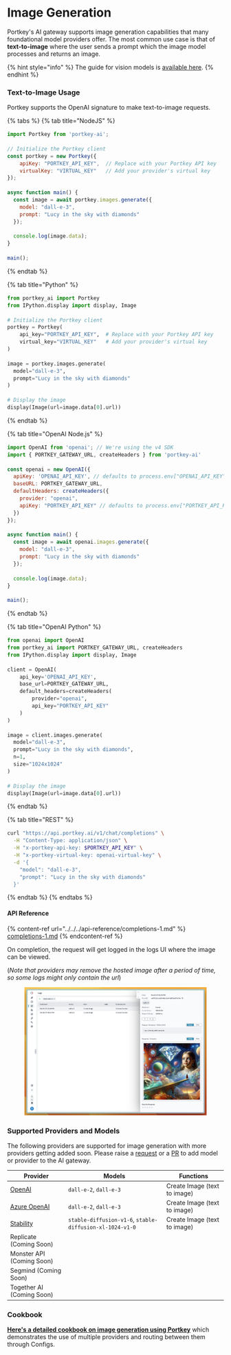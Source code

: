 # Image Generation

Portkey's AI gateway supports image generation capabilities that many foundational model providers offer. The most common use case is that of **text-to-image** where the user sends a prompt which the image model processes and returns an image.

{% hint style="info" %}
The guide for vision models is [available here](vision.md).
{% endhint %}

### Text-to-Image Usage

Portkey supports the OpenAI signature to make text-to-image requests.

{% tabs %}
{% tab title="NodeJS" %}
```javascript
import Portkey from 'portkey-ai';

// Initialize the Portkey client
const portkey = new Portkey({
    apiKey: "PORTKEY_API_KEY",  // Replace with your Portkey API key
    virtualKey: "VIRTUAL_KEY"   // Add your provider's virtual key
});

async function main() {
  const image = await portkey.images.generate({ 
    model: "dall-e-3", 
    prompt: "Lucy in the sky with diamonds" 
  });
  
  console.log(image.data);
}

main();
```
{% endtab %}

{% tab title="Python" %}
```python
from portkey_ai import Portkey
from IPython.display import display, Image

# Initialize the Portkey client
portkey = Portkey(
    api_key="PORTKEY_API_KEY",  # Replace with your Portkey API key
    virtual_key="VIRTUAL_KEY"   # Add your provider's virtual key
)

image = portkey.images.generate(
  model="dall-e-3",
  prompt="Lucy in the sky with diamonds"
)

# Display the image
display(Image(url=image.data[0].url))
```
{% endtab %}

{% tab title="OpenAI Node.js" %}
```javascript
import OpenAI from 'openai'; // We're using the v4 SDK
import { PORTKEY_GATEWAY_URL, createHeaders } from 'portkey-ai'

const openai = new OpenAI({
  apiKey: 'OPENAI_API_KEY', // defaults to process.env["OPENAI_API_KEY"],
  baseURL: PORTKEY_GATEWAY_URL,
  defaultHeaders: createHeaders({
    provider: "openai",
    apiKey: "PORTKEY_API_KEY" // defaults to process.env["PORTKEY_API_KEY"]
  })
});

async function main() {
  const image = await openai.images.generate({ 
    model: "dall-e-3", 
    prompt: "Lucy in the sky with diamonds" 
  });
  
  console.log(image.data);
}

main();
```
{% endtab %}

{% tab title="OpenAI Python" %}
```python
from openai import OpenAI
from portkey_ai import PORTKEY_GATEWAY_URL, createHeaders
from IPython.display import display, Image

client = OpenAI(
    api_key='OPENAI_API_KEY',
    base_url=PORTKEY_GATEWAY_URL,
    default_headers=createHeaders(
        provider="openai",
        api_key="PORTKEY_API_KEY"
    )
)

image = client.images.generate(
  model="dall-e-3",
  prompt="Lucy in the sky with diamonds",
  n=1,
  size="1024x1024"
)

# Display the image
display(Image(url=image.data[0].url))
```
{% endtab %}

{% tab title="REST" %}
```bash
curl "https://api.portkey.ai/v1/chat/completions" \
  -H "Content-Type: application/json" \
  -H "x-portkey-api-key: $PORTKEY_API_KEY" \
  -H "x-portkey-virtual-key: openai-virtual-key" \
  -d '{
    "model": "dall-e-3",
    "prompt": "Lucy in the sky with diamonds"
  }'
```
{% endtab %}
{% endtabs %}

#### API Reference

{% content-ref url="../../../api-reference/completions-1.md" %}
[completions-1.md](../../../api-reference/completions-1.md)
{% endcontent-ref %}

On completion, the request will get logged in the logs UI where the image can be viewed.&#x20;

(_Note that providers may remove the hosted image after a period of time, so some logs might only contain the url_)

<figure><img src="../../../.gitbook/assets/image (1) (1) (1) (1) (1).png" alt=""><figcaption></figcaption></figure>

### Supported Providers and Models

The following providers are supported for image generation with more providers getting added soon. Please raise a [request](../../../welcome/integration-guides/suggest-a-new-integration.md) or a [PR](https://github.com/Portkey-AI/gateway/pulls) to add model or provider to the AI gateway.

| Provider                                                            | Models                                                   | Functions                    |
| ------------------------------------------------------------------- | -------------------------------------------------------- | ---------------------------- |
| [OpenAI](../../../welcome/integration-guides/openai.md)             | `dall-e-2`, `dall-e-3`                                   | Create Image (text to image) |
| [Azure OpenAI](../../../welcome/integration-guides/azure-openai.md) | `dall-e-2`, `dall-e-3`                                   | Create Image (text to image) |
| [Stability](../../../welcome/integration-guides/stability-ai.md)    | `stable-diffusion-v1-6`, `stable-diffusion-xl-1024-v1-0` | Create Image (text to image) |
| Replicate (Coming Soon)                                             |                                                          |                              |
| Monster API (Coming Soon)                                           |                                                          |                              |
| Segmind (Coming Soon)                                               |                                                          |                              |
| Together AI (Coming Soon)                                           |                                                          |                              |

### Cookbook

[**Here's a detailed cookbook on image generation using Portkey**](https://github.com/Portkey-AI/portkey-cookbook/blob/main/examples/image-generation.ipynb) which demonstrates the use of multiple providers and routing between them through Configs.
